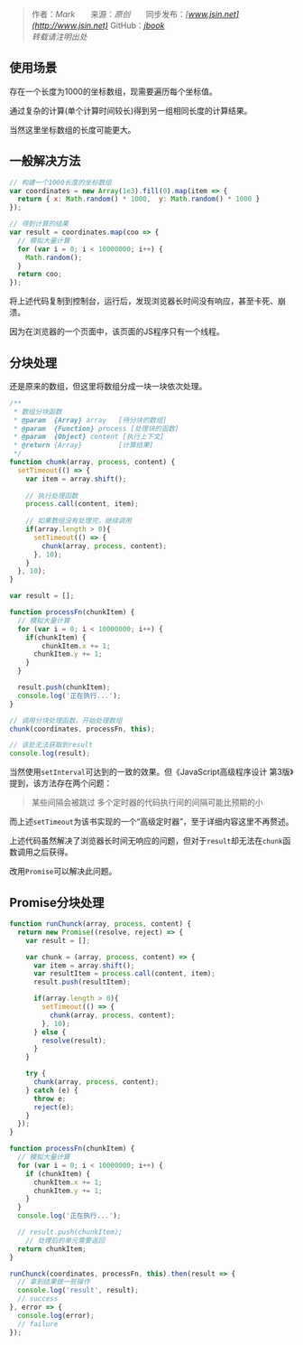 > 作者：*Mark*　　来源：*原创*　　同步发布：*[www.jsin.net](http://www.jsin.net)*  GitHub：*[jbook](https://github.com/15088134140/jbook/tree/master/doc)*  
> *转载请注明出处*

## 使用场景
存在一个长度为1000的坐标数组，现需要遍历每个坐标值。

通过复杂的计算(单个计算时间较长)得到另一组相同长度的计算结果。

当然这里坐标数组的长度可能更大。

## 一般解决方法
```js
// 构建一个1000长度的坐标数组
var coordinates = new Array(1e3).fill(0).map(item => {
  return { x: Math.random() * 1000,  y: Math.random() * 1000 }
});

// 得到计算的结果
var result = coordinates.map(coo => {
  // 模拟大量计算
  for (var i = 0; i < 10000000; i++) {
    Math.random();
  }
  return coo;
});
```
将上述代码复制到控制台，运行后，发现浏览器长时间没有响应，甚至卡死、崩溃。

因为在浏览器的一个页面中，该页面的JS程序只有一个线程。

## 分块处理
还是原来的数组，但这里将数组分成一块一块依次处理。
```js
/**
 * 数组分块函数
 * @param  {Array} array   [待分块的数组]
 * @param  {Function} process [处理块的函数]
 * @param  {Object} content [执行上下文]
 * @return {Array}         [计算结果]
 */
function chunk(array, process, content) {
  setTimeout(() => {
    var item = array.shift();
    
    // 执行处理函数
    process.call(content, item);
    
    // 如果数组没有处理完，继续调用
    if(array.length > 0){
      setTimeout(() => {
        chunk(array, process, content);
      }, 10);
    }
  }, 10);
}

var result = [];

function processFn(chunkItem) {
  // 模拟大量计算
  for (var i = 0; i < 10000000; i++) {
    if(chunkItem) {
    	chunkItem.x += 1;
      chunkItem.y += 1;
    }
  }

  result.push(chunkItem);
  console.log('正在执行...');
}

// 调用分块处理函数，开始处理数组
chunk(coordinates, processFn, this);

// 该处无法获取到result
console.log(result);
```
当然使用`setInterval`可达到的一致的效果。但《JavaScript高级程序设计 第3版》提到，该方法存在两个问题：

> 某些间隔会被跳过
> 多个定时器的代码执行间的间隔可能比预期的小

而上述`setTimeout`为该书实现的一个“高级定时器”，至于详细内容这里不再赘述。

上述代码虽然解决了浏览器长时间无响应的问题，但对于`result`却无法在`chunk`函数调用之后获得。

改用`Promise`可以解决此问题。

## Promise分块处理

```js
function runChunck(array, process, content) {
  return new Promise((resolve, reject) => {
    var result = [];

    var chunk = (array, process, content) => {
      var item = array.shift();
      var resultItem = process.call(content, item);
      result.push(resultItem);

      if(array.length > 0){
        setTimeout(() => {
          chunk(array, process, content);
        }, 10);
      } else {
        resolve(result);
      }
    }

    try {
      chunk(array, process, content);
    } catch (e) {
      throw e;
      reject(e);
    }
  });
}

function processFn(chunkItem) {
  // 模拟大量计算
  for (var i = 0; i < 10000000; i++) {
    if (chunkItem) {
      chunkItem.x += 1;
      chunkItem.y += 1;
    }
  }
  console.log('正在执行...');

  // result.push(chunkItem);
 	// 处理后的单元需要返回 
  return chunkItem;
}

runChunck(coordinates, processFn, this).then(result => {
  // 拿到结果做一些操作
  console.log('result', result);
  // success
}, error => {
  console.log(error);
  // failure
});
```